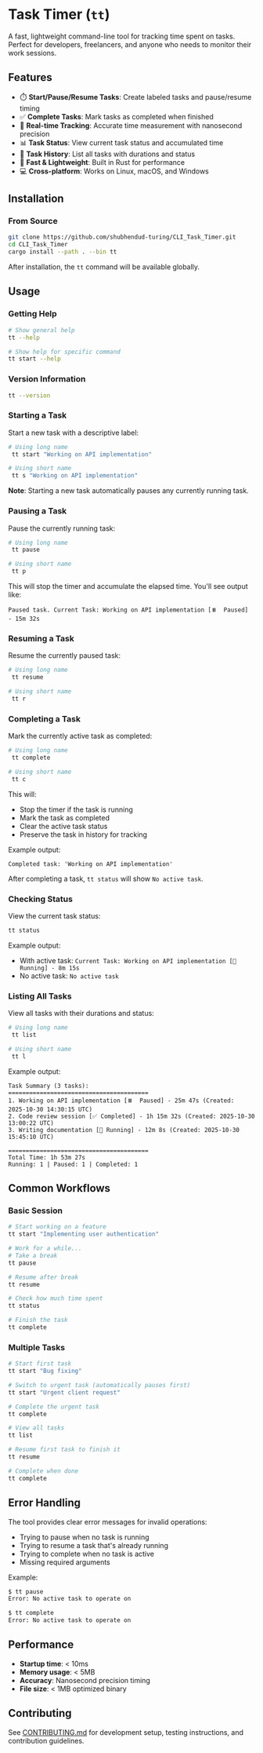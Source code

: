 # Task Timer (`tt`)

A fast, lightweight command-line tool for tracking time spent on tasks. Perfect for developers, freelancers, and anyone who needs to monitor their work sessions.

## Features

- ⏱️ **Start/Pause/Resume Tasks**: Create labeled tasks and pause/resume timing
- ✅ **Complete Tasks**: Mark tasks as completed when finished
- 🏃 **Real-time Tracking**: Accurate time measurement with nanosecond precision
- 📊 **Task Status**: View current task status and accumulated time
- 📝 **Task History**: List all tasks with durations and status
- 🚀 **Fast & Lightweight**: Built in Rust for performance
- 💻 **Cross-platform**: Works on Linux, macOS, and Windows

## Installation

### From Source

```bash
git clone https://github.com/shubhendud-turing/CLI_Task_Timer.git
cd CLI_Task_Timer
cargo install --path . --bin tt
```

After installation, the `tt` command will be available globally.

## Usage

### Getting Help

```bash
# Show general help
tt --help

# Show help for specific command
tt start --help
```

### Version Information

```bash
tt --version
```

### Starting a Task

Start a new task with a descriptive label:

```bash
# Using long name
 tt start "Working on API implementation"

# Using short name
 tt s "Working on API implementation"
```

**Note**: Starting a new task automatically pauses any currently running task.

### Pausing a Task

Pause the currently running task:

```bash
# Using long name
 tt pause

# Using short name
 tt p
```

This will stop the timer and accumulate the elapsed time. You'll see output like:

```text
Paused task. Current Task: Working on API implementation [⏸️  Paused] - 15m 32s
```

### Resuming a Task

Resume the currently paused task:

```bash
# Using long name
 tt resume

# Using short name
 tt r
```

### Completing a Task

Mark the currently active task as completed:

```bash
# Using long name
 tt complete

# Using short name
 tt c
```

This will:

- Stop the timer if the task is running
- Mark the task as completed
- Clear the active task status
- Preserve the task in history for tracking

Example output:

```text
Completed task: 'Working on API implementation'
```

After completing a task, `tt status` will show `No active task`.

### Checking Status

View the current task status:

```bash
tt status
```

Example output:

- With active task: `Current Task: Working on API implementation [🏃 Running] - 8m 15s`
- No active task: `No active task`

### Listing All Tasks

View all tasks with their durations and status:

```bash
# Using long name
 tt list

# Using short name
 tt l
```

Example output:

```text
Task Summary (3 tasks):
========================================
1. Working on API implementation [⏸️  Paused] - 25m 47s (Created: 2025-10-30 14:30:15 UTC)
2. Code review session [✅ Completed] - 1h 15m 32s (Created: 2025-10-30 13:00:22 UTC)
3. Writing documentation [🏃 Running] - 12m 8s (Created: 2025-10-30 15:45:10 UTC)

========================================
Total Time: 1h 53m 27s
Running: 1 | Paused: 1 | Completed: 1
```

## Common Workflows

### Basic Session

```bash
# Start working on a feature
tt start "Implementing user authentication"

# Work for a while...
# Take a break
tt pause

# Resume after break
tt resume

# Check how much time spent
tt status

# Finish the task
tt complete
```

### Multiple Tasks

```bash
# Start first task
tt start "Bug fixing"

# Switch to urgent task (automatically pauses first)
tt start "Urgent client request"

# Complete the urgent task
tt complete

# View all tasks
tt list

# Resume first task to finish it
tt resume

# Complete when done
tt complete
```

## Error Handling

The tool provides clear error messages for invalid operations:

- Trying to pause when no task is running
- Trying to resume a task that's already running
- Trying to complete when no task is active
- Missing required arguments

Example:

```bash
$ tt pause
Error: No active task to operate on

$ tt complete
Error: No active task to operate on
```

## Performance

- **Startup time**: < 10ms
- **Memory usage**: < 5MB
- **Accuracy**: Nanosecond precision timing
- **File size**: < 1MB optimized binary

## Contributing

See [CONTRIBUTING.md](CONTRIBUTING.md) for development setup, testing instructions, and contribution guidelines.
